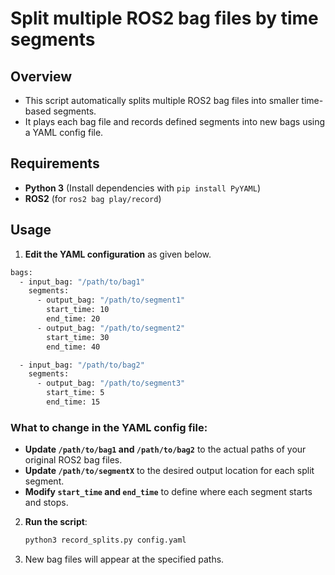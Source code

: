 # Split multiple ROS2 bag files by time segments

## Overview
- This script automatically splits multiple ROS2 bag files into smaller time-based segments.
- It plays each bag file and records defined segments into new bags using a YAML config file. 

## Requirements
- **Python 3** (Install dependencies with `pip install PyYAML`)
- **ROS2** (for `ros2 bag play/record`)

## Usage
1. **Edit the YAML configuration** as given below.
```bash
bags:
  - input_bag: "/path/to/bag1"
    segments:
      - output_bag: "/path/to/segment1"
        start_time: 10
        end_time: 20
      - output_bag: "/path/to/segment2"
        start_time: 30
        end_time: 40

  - input_bag: "/path/to/bag2"
    segments:
      - output_bag: "/path/to/segment3"
        start_time: 5
        end_time: 15
```
### What to change in the YAML config file:
- **Update `/path/to/bag1` and `/path/to/bag2`** to the actual paths of your original ROS2 bag files.
- **Update `/path/to/segmentX`** to the desired output location for each split segment.
- **Modify `start_time` and `end_time`** to define where each segment starts and stops.

2. **Run the script**:
   ```bash
   python3 record_splits.py config.yaml
   ```
   
3. New bag files will appear at the specified paths.
